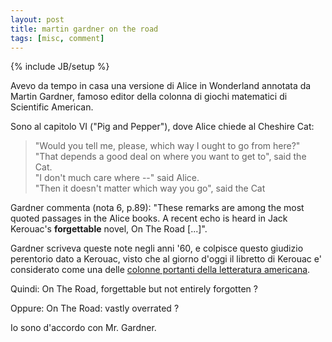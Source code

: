 ```yaml
---
layout: post
title: martin gardner on the road
tags: [misc, comment]
---
```

{% include JB/setup %} 

Avevo da tempo in casa una versione di Alice in Wonderland annotata da Martin Gardner, famoso editor della colonna di giochi matematici di Scientific American.  
  
Sono al capitolo VI ("Pig and Pepper"), dove Alice chiede al Cheshire Cat:  

> "Would you tell me, please, which way I ought to go from here?"  
> "That depends a good deal on where you want to get to", said the Cat.  
> "I don't much care where --" said Alice.  
> "Then it doesn't matter which way you go", said the Cat  
  
Gardner commenta (nota 6, p.89): "These remarks are among the most quoted passages in the Alice books. A recent echo is heard in Jack Kerouac's **forgettable** novel, On The Road [...]".  
  
Gardner scriveva queste note negli anni '60, e colpisce questo giudizio perentorio dato a Kerouac, visto che al giorno d'oggi il libretto di Kerouac e' considerato come una delle [colonne portanti della letteratura americana](http://www.time.com/time/2005/100books/the_complete_list.html).  
  
Quindi: On The Road, forgettable but not entirely forgotten ?  
  
Oppure: On The Road: vastly overrated ?  
  
Io sono d'accordo con Mr. Gardner. 
